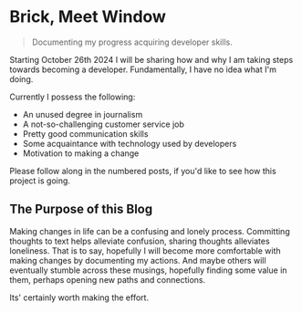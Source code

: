 # Brick, Meet Window
> Documenting my progress acquiring developer skills.

Starting October 26th 2024 I will be sharing how and why I am taking steps towards becoming a developer. Fundamentally, I have no idea what I'm doing.

Currently I possess the following:
- An unused degree in journalism
- A not-so-challenging customer service job
- Pretty good communication skills
- Some acquaintance with technology used by developers
- Motivation to making a change

Please follow along in the numbered posts, if you'd like to see how this project is going.

## The Purpose of this Blog
Making changes in life can be a confusing and lonely process.
Committing thoughts to text helps alleviate confusion, sharing thoughts alleviates loneliness. That is to say, hopefully I will become more comfortable with making changes by documenting my actions. And maybe others will eventually stumble across these musings, hopefully finding some value in them, perhaps opening new paths and connections.

Its' certainly worth making the effort.
